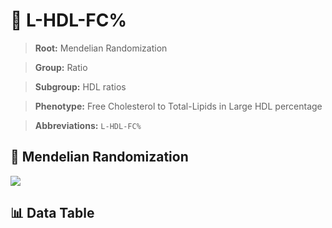 # 🧪 L-HDL-FC%

> **Root:** Mendelian Randomization

> **Group:** Ratio  

> **Subgroup:** HDL ratios

> **Phenotype:** Free Cholesterol to Total-Lipids in Large HDL percentage  

> **Abbreviations:** `L-HDL-FC%`

## 🧬 Mendelian Randomization  

<img src="/MR/Figures/Inverse/LhengxianHDLhengxianFCbaifenhao.png"/>


## 📊 Data Table


<CsvTableMRI src="/MR_Data/Inverse/LhengxianHDLhengxianFCbaifenhao.csv"/>
